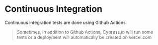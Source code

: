 # Continuous Integration

Continuous integration tests are done using Github Actions.

> Sometimes, in addition to Github Actions, Cypress.io will run some tests or a deployment will automatically be created on vercel.com

